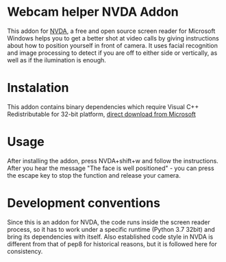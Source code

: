 # Webcam helper NVDA Addon
This addon for [NVDA], a free and open source screen reader for Microsoft Windows helps you to get a better shot at video calls by giving instructions about how to position yourself in front of camera. It uses facial recognition and image processing to detect if you are off to either side or vertically, as well as if the ilumination is enough.

# Instalation
This addon contains binary dependencies which require Visual C++ Redistributable for 32-bit platform, [direct download from Microsoft](https://aka.ms/vs/17/release/vc_redist.x86.exe)

# Usage
After installing the addon, press NVDA+shift+w and follow the instructions. After you hear the message "The face is well positioned" - you can press the escape key to stop the function and release your camera.

# Development conventions
Since this is an addon for NVDA, the code runs inside the screen reader process, so it has to work under a specific runtime (Python 3.7 32bit) and bring its dependencies with itself. Also established code style in NVDA is different from that of pep8 for historical reasons, but it is followed here for consistency.

[NVDA]: https://github.com/nvaccess/nvda
